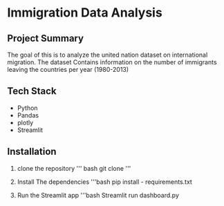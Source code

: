 # Immigration Data  Analysis

## Project Summary

The goal of this is to analyze the united nation dataset on international migration. The dataset Contains information on the number of immigrants leaving the countries per year (1980-2013)

## Tech Stack
- Python
- Pandas
- plotly
- Streamlit

## Installation

1. clone the repository
''' bash
 git clone <repo-url>
 '''

 2. Install The dependencies
 '''bash
 pip install - requirements.txt

 3. Run the Streamlit app
 '''bash
 Streamlit run dashboard.py